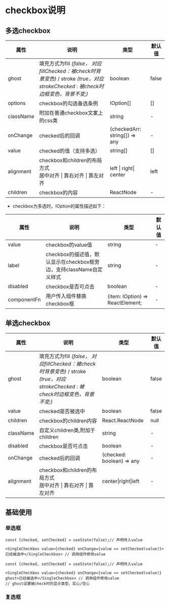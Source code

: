 # checkbox说明

## 多选checkbox

| 属性      | 说明                                                         | 类型                          | 默认值 |
| --------- | ------------------------------------------------------------ | ----------------------------- | ------ |
| ghost     | 填充方式为fill *(false， 对应fillChecked：被check时背景变色)* / stroke *(true，对应strokeChecked : 被check时边框变色，背景不变;)* | boolean                       | false  |
| options   | checkbox的勾选备选条例                                       | IOption[]                     | []     |
| className | 附加在普通checkbox文案上的css类                              | string                        | -      |
| onChange  | checked后的回调                                              | (checkedArr: string[]) => any | -      |
| value     | checked的值（支持多选）                                      | string[]                      | []     |
| alignment | checkbox和children的布局方式<br/>居中对齐 \| 靠右对齐 \| 靠左对齐 | left \| right\| center        | left   |
| children  | checkbox的内容                                               | ReactNode                     | -      |

- checkbox为多选时，IOption的属性描述如下：

| 属性        | 说明                                                         | 类型                             | 默认值 |
| ----------- | ------------------------------------------------------------ | -------------------------------- | ------ |
| value       | checkbox的value值                                            | string                           | -      |
| label       | checkbox的描述值，默认显示在checkbox框旁边，支持className自定义样式 | string                           | -      |
| disabled    | checkbox是否可点击                                           | boolean                          | -      |
| componentFn | 用户传入组件替换checkbox框                                   | (item: IOption) => ReactElement; | -      |

## 单选checkbox

| 属性      | 说明                                                         | 类型                      | 默认值 |
| --------- | ------------------------------------------------------------ | ------------------------- | ------ |
| ghost     | 填充方式为fill *(false， 对应fillChecked：被check时背景变色)* / stroke *(true，对应strokeChecked : 被check时边框变色，背景不变;)* | boolean                   | false   |
| value     | checked是否被选中                                            | boolean                   | false  |
| children  | checkbox的children内容                                       | React.ReactNode           | null   |
| className | 自定义children类,附加于children                              | string                    | -      |
| disabled  | checkbox是否可点击                                           | boolean                   | -      |
| onChange  | checked后的回调                                              | (checked: boolean) => any | -      |
| alignment | checkbox和children的布局方式<br/>居中对齐 \| 靠右对齐 \| 靠左对齐 | center\|right\|left       | -      |

##  基础使用

### 单选框

```react
const [checked, setChecked] = useState(false);// 声明传入value

<SingleCheckbox value={checked} onChange={value => setChecked(value)}>已经被选中</SingleCheckbox> // 调用组件修改value
```

```react
const [checked, setChecked] = useState(false);// 声明传入value

<SingleCheckbox value={checked} onChange={value => setChecked(value)} ghost>已经被选中</SingleCheckbox> // 调用组件修改value
// ghost设置被check时的显示类型，实心/空心
```

### 复选框


